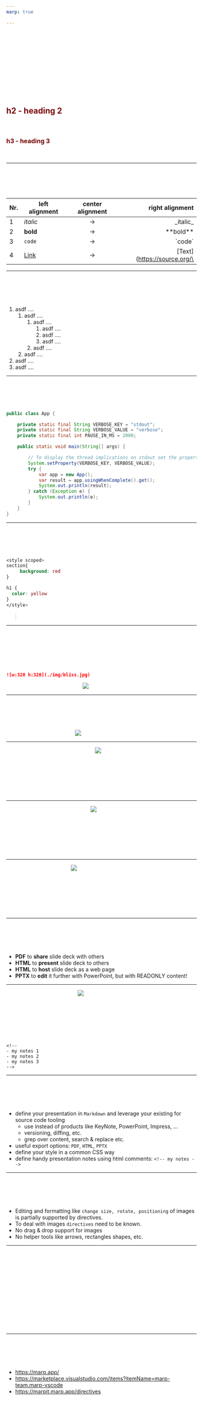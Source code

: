 ```yaml
---
marp: true

---
```

<style>
:root {
  background: #FFFFFF
}

h1, h2, h3 {
  color: #780000
}

</style>

# Use Common Markdown 

# h1 - heading 1
bla
## h2 - heading 2
bla bla 
### h3 - heading 3
bla bla bla


---

# Tables
| **Nr.** | **left alignment**         | **center alignment** | **right alignment**            |
|---------|----------------------------|:--------------------:|-------------------------------:|
| 1       |_italic_                    |->                    | \_italic\_                     |
| 2       |**bold**                    |->                    | \*\*bold\*\*                   |
| 3       |`code`                      |->                    | \`code\`                       |
| 4       |[Link](https://source.org/) |->                    | \[Text\]\(https://source.org/\ |             


---

# Numbered Lists
1. asdf ....
   1. asdf ....
      1. asdf ....
         1. asdf ....
         2. asdf ....
         2. asdf ....
      2. asdf ....
   2. asdf ....
2. asdf ....
4. asdf ....

--- 
# Code highlighting

```java
public class App {

    private static final String VERBOSE_KEY = "stdout";
    private static final String VERBOSE_VALUE = "verbose";
    private static final int PAUSE_IN_MS = 2000;

    public static void main(String[] args) {

        // To display the thread implications on stdout set the property to 'verbose'
        System.setProperty(VERBOSE_KEY, VERBOSE_VALUE);
        try {
            var app = new App();
            var result = app.usingWhenComplete().get();
            System.out.println(result);
        } catch (Exception e) {
            System.out.println(e);
        }
    }
}
```

--- 
# Set your Style like in CSS
<style scoped>
section{
     background: magenta
     
}   

h1 {
  color: yellow
}

p {
    color: white
}
</style>


```CSS
<style scoped>
section{
     background: red
}   

h1 {
  color: yellow
}
</style>
```

<!--
- It's like styling a website
- but, don't ask me how to center a div
-->

> In that case the style of this deck is overloaded.

---
# Image Custom
Embed an image fit to custom size using `width` and `height` attributes:

```Markdown
![w:320 h:320](./img/bliss.jpg)
```

![w:320 h:320](./img/bliss.jpg)

---
# Image Filter

<style scoped> 

p {
  text-align: center;
}
</style>

![sepia w:800 h:600](./img/bliss.jpg)



---
![bg](./img/bliss.jpg)
# Background 
<style scoped> 

h1, p {
  color: white
}
</style>
...
Scale bg image to fill the slide is the `default` case

---
![bg left](./img/bliss.jpg)
# Background Left

...
Background using left side


---
![bg left:33% grayscale](./img/bliss.jpg)
# Background Left

...
Background using `33%` of the left side with `grayscale` filter



---
# Export Options

- **PDF** to **share** slide deck with others
- **HTML** to **present** slide deck to others
- **HTML** to **host** slide deck as a web page
- **PPTX** to **edit** it further with PowerPoint, but with READONLY content!

---
![bg left grayscale](./img/bliss.jpg)
# Presentation Notes

define handy presentation notes using html comments:

```
<!-- 
- my notes 1 
- my notes 2
- my notes 3 
-->
```


---
# PRO's
- define your presentation in `Markdown` and leverage your existing for source code tooling
  - use <your-fav-editor> instead of products like KeyNote, PowerPoint, Impress, ...
  - versioning, diffing, etc.
  - grep over content, search & replace etc.
- useful export options: ``PDF``, ``HTML``, ``PPTX``
- define your style in a common CSS way
- define handy presentation notes using html comments: `<!-- my notes -->` 


<!-- 
my notes 1 
my notes 2
my notes 3 
-->
---
# CON's
- Editing and formatting like `change size, rotate, positioning` of images is partially supported by directives.
- To deal with images `directives` need to be known.
- No drag & drop support for images
- No helper tools like arrows, rectangles shapes, etc.

<!--
- NOT so intuitive like in classic GUI tools like PowerPoint, KeyNote etc.
- Directives need to be learned
-->
---
# Conclusion
It's more like building a very simple **html** page.

# Use case
Generate project data results from your CI/CD into a slide deck.

---
# Sources
- https://marp.app/
- https://marketplace.visualstudio.com/items?itemName=marp-team.marp-vscode
- https://marpit.marp.app/directives